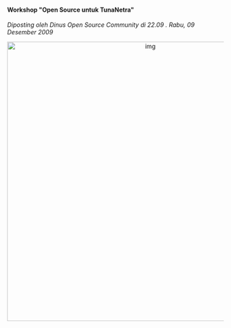 #### Workshop "Open Source untuk TunaNetra"
_Diposting oleh Dinus Open Source Community di 22.09 . Rabu, 09 Desember 2009_

<div align="center">
	<img src="./posts/2009-12-09-workshop-open-source-untuk-tunanetra/BAnner.jpg" height="650px" alt="img">
</div> 